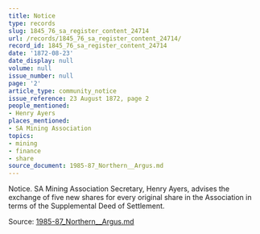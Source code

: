 ```yaml
---
title: Notice
type: records
slug: 1845_76_sa_register_content_24714
url: /records/1845_76_sa_register_content_24714/
record_id: 1845_76_sa_register_content_24714
date: '1872-08-23'
date_display: null
volume: null
issue_number: null
page: '2'
article_type: community_notice
issue_reference: 23 August 1872, page 2
people_mentioned:
- Henry Ayers
places_mentioned:
- SA Mining Association
topics:
- mining
- finance
- share
source_document: 1985-87_Northern__Argus.md
---
```


Notice.  SA Mining Association Secretary, Henry Ayers, advises the exchange of five new shares for every original share in the Association in terms of the Supplemental Deed of Settlement.

Source: [1985-87_Northern__Argus.md](/downloads/markdown/1985-87_Northern__Argus.md)
